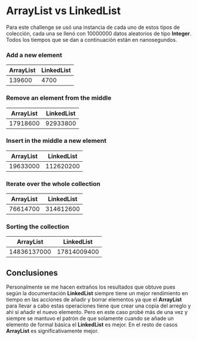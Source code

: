 # ArrayList vs LinkedList

Para este challenge se usó una instancia de cada uno de estos tipos de colección, cada una
se llenó con 10000000 datos aleatorios de tipo **Integer**. Todos los tiempos que se dan a 
continuación están en nanosegundos.

### Add a new element

| ArrayList | LinkedList |
| --------- | --------- |
| 139600 | 4700 |

### Remove an element from the middle

| ArrayList | LinkedList |
| --------- | --------- |
| 17918600 | 92933800 |

### Insert in the middle a new element

| ArrayList | LinkedList |
| --------- | --------- |
| 19633000 | 112620200 |

### Iterate over the whole collection

| ArrayList | LinkedList |
| --------- | --------- |
| 76614700 | 314612600 |

### Sorting the collection

| ArrayList | LinkedList |
| --------- | --------- |
| 14836137000 | 17814009400 |

## Conclusiones

Personalmente se me hacen extraños los resultados que obtuve pues según la documentación
**LinkedList** siempre tiene un mejor rendimiento en tiempo en las acciones de añadir y 
borrar elementos ya que el **ArrayList** para llevar a cabo estas operaciones tiene que crear
una copia del arreglo y ahí si añadir el nuevo elemento. Pero en este caso probé más de una 
vez y siempre se mantuvo el patrón de que solamente cuando se añade un elemento de formal 
básica el **LinkedList** es mejor. En el resto de casos **ArrayList** es significativamente
mejor.
